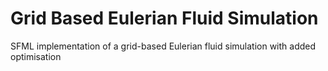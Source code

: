 # Grid Based Eulerian Fluid Simulation
 SFML implementation of a grid-based Eulerian fluid simulation with added optimisation
